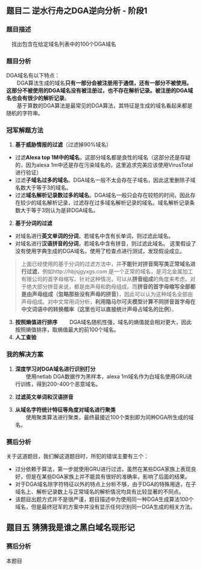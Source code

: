 
## 题目二 逆水行舟之DGA逆向分析 - 阶段1
### 题目描述
&emsp;找出包含在给定域名列表中的100个DGA域名

### 题目分析
DGA域名有以下特点：  
&emsp;&emsp;DGA算法生成的域名**只有一部分会被注册用于通信，还有一部分不被使用。这部分不被使用的DGA域名没有被注册过，也不存在解析记录。被注册的DGA域名也会有很少的解析记录**。  
&emsp;&emsp;基于算数的DGA算法是最常见的DGA算法，其特征是生成的域名看起来都是随机的字符串。  

### 冠军解题方法
1. **基于威胁情报的过滤**（过滤掉90%域名）
  - 过滤**Alexa top 1M中的域名**，这部分域名都是良性的域名（这部分还是存疑的，因为alexa 1m中还是存在污染域名的，这里追求完美应该使用VirusTotal进行验证）
  - 过滤**子域名过多的域名**。DGA域名一般不太会存在子域名，因此这里删除子域名数大于等于3的域名。
  - 过滤**域名解析记录数过多的域名**。DGA域名一般只会存在较短的时间，因此存在较少的域名解析记录，过滤存在过多域名解析记录的域名。域名解析记录条数大于等于3则认为是非DGA域名。

2. **基于分词的过滤**
  - 对域名进行**英文单词的分词**，若域名中含有长单词，则过滤此域名。
  - 对域名进行**汉语拼音的分词**，若域名中含有拼音，则过滤此域名。
  这里假设了没有使用字典生成的DGA域名，使用了检查点进行测试，发现假设成立。
> 上面已经使用的基于分词的过滤方法中，并**不能针对拼音简写类正常域名进行过滤**，例如http://hbjsjgyxgs.com 是一个正常的域名，是河北金属加工有限公司的首字母缩写。针对这种情况，可以从**拼音组成**的角度来考虑。对于绝大部分拼音来说，都是由声母和韵母组成。而**拼音的首字母缩写全部都是由声母组成（忽略那些没有声母的拼音）**，因此可以认为这种域名全部由声母组成。对中文常用词分析，**利用隐马尔可夫模型计算不同拼音首字母在中文词语中的转换概率（这里也可以直接统计声母占域名的比例）**。
3. **按照熵值进行排序**
  &emsp;&emsp;DGA域名随机性强，域名的熵值就会相对更大，因此按照熵值排序，取熵值最大的前100个域名。
4. **人工查验**

### 我的解决方案
1. **深度学习对DGA域名进行识别打分**  
&emsp;&emsp;使用netlab DGA数据作为黑样本，alexa 1m域名作为白域名使用GRU进行训练，得到200-400个恶意域名。

2. **过滤英文单词和汉语拼音**

3. **从域名字符统计特征等角度对域名进行聚类**  
&emsp;&emsp;使用聚类算法进行聚类，最终最接近100个类别即为同种DGA所生成的域名。

### 赛后分析
关于这道题目，我们解这道题目时，所犯的错误主要有三个：
  - 过分依赖于算法，第一步就使用GRU进行过滤，虽然在某些DGA家族上表现良好，但是在某些DGA家族上并不能具有很好的准确率，影响了后面的结果。
  - 对于DGA域名除字符特征以外的特点上分析不够，由于DGA的特殊用途，在子域名上、解析记录数上与正常域名的解析情况均具有比较显著的不同点。
  - 该题目出题方式并不是很严谨，题目描述中为使用同一种DGA生成算法100个域名，但是最终冠军的方案中并没有显示任何识别同一DGA生成的相关方法。
  
  
## 题目五 猜猜我是谁之黑白域名现形记






### 赛后分析

本题目

